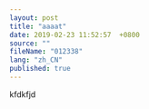 ```yaml
---
layout: post
title: "aaaat"
date: 2019-02-23 11:52:57  +0800
source: ""
fileName: "012338"
lang: "zh_CN"
published: true
---
```


kfdkfjd
